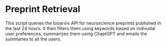 # Preprint Retrieval
This script queries the bioarxiv API for neuroscience preprints published in the last 24 hours.
It then filters them using keywords based on indivudal user preferences, summarizes them using ChaptGPT and emails the summaries to all the users.
